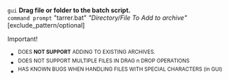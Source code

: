 `gui` **Drag file or folder to the batch script.** <br>
`command prompt` "tarrer.bat" _"Directory/File To Add to archive"_ [exclude_pattern/optional]


Important!
+ <SUP>DOES **NOT SUPPORT** ADDING TO EXISTING ARCHIVES.
+ <SUP>DOES NOT SUPPORT MULTIPLE FILES IN DRAG n DROP OPERATIONS
+ <SUP>HAS KNOWN BUGS WHEN HANDLING FILES WITH SPECIAL CHARACTERS (in GUI)
